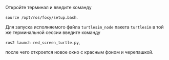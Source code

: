 Откройте терминал и введите команду

```source /opt/ros/foxy/setup.bash```.


Для запуска исполняемого файла `turtlesim_node` пакета `turtlesim` в той же терминальной сессии введите команду

```ros2 launch red_screen_turtle.py```,

после чего откроется новое окно с красным фоном и черепашкой.
